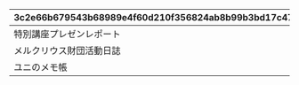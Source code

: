 |3c2e66b679543b68989e4f60d210f356824ab8b99b3bd17c4710425a592dac5f|3894bbe7f90a2164ce2f433c8b0fa8894d3891e6ca56b30e35d0e7beeeca9ee6|2f1b652deffa376d5768e57232710fc3242502ba22d2586877f7803b1e6329c9|aed08315ac23c95398fcf52174f17920ed719bf5e6d3d4b5aae6e7c7be849130|
| --- | --- | --- | --- |
|特別講座プレゼンレポート|20023105|1|0|
|メルクリウス財団活動日誌|20023111|2|0|
|ユニのメモ帳|20023115|3|2002301|